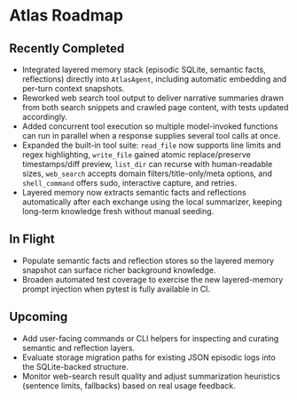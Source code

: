 # Atlas Roadmap

## Recently Completed
- Integrated layered memory stack (episodic SQLite, semantic facts, reflections) directly into `AtlasAgent`, including automatic embedding and per-turn context snapshots.
- Reworked web search tool output to deliver narrative summaries drawn from both search snippets and crawled page content, with tests updated accordingly.
- Added concurrent tool execution so multiple model-invoked functions can run in parallel when a response supplies several tool calls at once.
- Expanded the built-in tool suite: `read_file` now supports line limits and regex highlighting, `write_file` gained atomic replace/preserve timestamps/diff preview, `list_dir` can recurse with human-readable sizes, `web_search` accepts domain filters/title-only/meta options, and `shell_command` offers sudo, interactive capture, and retries.
- Layered memory now extracts semantic facts and reflections automatically after each exchange using the local summarizer, keeping long-term knowledge fresh without manual seeding.

## In Flight
- Populate semantic facts and reflection stores so the layered memory snapshot can surface richer background knowledge.
- Broaden automated test coverage to exercise the new layered-memory prompt injection when pytest is fully available in CI.

## Upcoming
- Add user-facing commands or CLI helpers for inspecting and curating semantic and reflection layers.
- Evaluate storage migration paths for existing JSON episodic logs into the SQLite-backed structure.
- Monitor web-search result quality and adjust summarization heuristics (sentence limits, fallbacks) based on real usage feedback.

